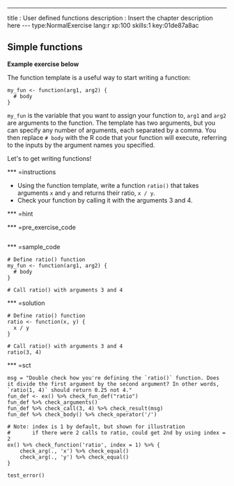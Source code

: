 ---
title       : User defined functions
description : Insert the chapter description here
--- type:NormalExercise lang:r xp:100 skills:1 key:01de87a8ac
## Simple functions

**Example exercise below**

The function template is a useful way to start writing a function:

```
my_fun <- function(arg1, arg2) {
  # body
}
```

`my_fun` is the variable that you want to assign your function to, `arg1` and `arg2` are arguments to the function.  The template has two arguments, but you can specify any number of arguments, each separated by a comma.  You then replace `# body` with the R code that your function will execute, referring to the inputs by the argument names you specified.

Let's to get writing functions!


*** =instructions

- Using the function template, write a function `ratio()` that takes arguments `x` and `y` and returns their ratio, `x / y`.
- Check your function by calling it with the arguments 3 and 4.

*** =hint

*** =pre_exercise_code
```{r}

```

*** =sample_code
```{r}
# Define ratio() function
my_fun <- function(arg1, arg2) {
  # body
}

# Call ratio() with arguments 3 and 4

```

*** =solution
```{r}
# Define ratio() function
ratio <- function(x, y) {
  x / y
}

# Call ratio() with arguments 3 and 4
ratio(3, 4)
```

*** =sct
```{r}
msg = "Double check how you're defining the `ratio()` function. Does it divide the first argument by the second argument? In other words, `ratio(1, 4)` should return 0.25 not 4."
fun_def <- ex() %>% check_fun_def("ratio")
fun_def %>% check_arguments()
fun_def %>% check_call(3, 4) %>% check_result(msg)
fun_def %>% check_body() %>% check_operator('/')

# Note: index is 1 by default, but shown for illustration
#       if there were 2 calls to ratio, could get 2nd by using index = 2
ex() %>% check_function('ratio', index = 1) %>% {
    check_arg(., 'x') %>% check_equal()
    check_arg(., 'y') %>% check_equal()
}

test_error()
```
